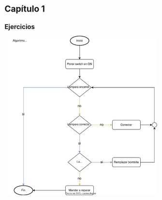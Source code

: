 # Capítulo 1

## Ejercicios

![Image](./img/ejemplo-diagrama-flujo.svg "Ejemplo diagrama de flujo")
